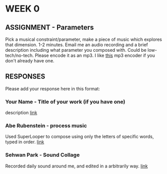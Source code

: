 # WEEK 0

## ASSIGNMENT - Parameters

Pick a musical constraint/parameter, make a piece of music which explores that dimension. 1-2 minutes. Email me an audio recording and a brief description including what parameter you composed with. Could be low-tech/no-tech. Please encode it as an mp3. I like [this](http://sourceforge.net/projects/xld/) mp3 encoder if you don't already have one.

## RESPONSES

Please add your response here in this format: 

### Your Name - Title of your work (if you have one)
description
[link](http://example.com)

### Abe Rubenstein - process music
Used SuperLooper to compose using only the letters of specific words, typed in order.
[link](http://itp.aberubenste.in/2015/02/process-music.html)

### Sehwan Park - Sound Collage
Recorded daily sound around me, and edited in a arbitrarily way.
[link](http://thinkingclay.com/index.php/week1_-sound-collage/)
